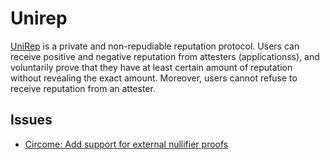 # Unirep

[UniRep](https://github.com/Unirep/Unirep) is a private and non-repudiable reputation protocol. Users can receive positive and negative reputation from attesters (applicationss), and voluntarily prove that they have at least certain amount of reputation without revealing the exact amount. Moreover, users cannot refuse to receive reputation from an attester.

## Issues

- [Circome: Add support for external nullifier proofs](https://github.com/Unirep/Unirep/issues/259)
